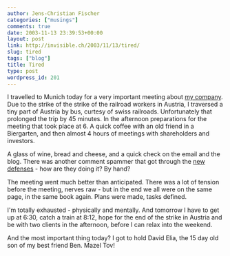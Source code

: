 ```yaml
---
author: Jens-Christian Fischer
categories: ["musings"]
comments: true
date: 2003-11-13 23:39:53+00:00
layout: post
link: http://invisible.ch/2003/11/13/tired/
slug: tired
tags: ["blog"]
title: Tired
type: post
wordpress_id: 201
---
```


I travelled to Munich today for a very important meeting about [my company](http://www.ivorix.com). Due to the strike of the strike of the railroad workers in Austria, I traversed a tiny part of Austria by bus, curtesy of swiss railroads. Unfortunately that prolonged the trip by 45 minutes. In the afternoon preparations for the meeting that took place at 6. A quick coffee with an old friend in a Biergarten, and then almost 4 hours of meetings with shareholders and investors. 

A glass of wine, bread and cheese, and a quick check on the email and the blog. There was another comment spammer that got through the [new defenses](http://www.invisible.ch/archives/000196.html) - how are they doing it? By hand?

The meeting went much better than anticipated. There was a lot of tension before the meeting, nerves raw - but in the end we all were on the same page, in the same book again. Plans were made, tasks defined.

I'm totally exhausted - physically and mentally. And tomorrow I have to get up at 6:30, catch a train at 8:12, hope for the end of the strike in Austria and be with two clients in the afternoon, before I can relax into the weekend.

And the most important thing today? I got to hold David Elia, the 15 day old son of my best friend Ben. Mazel Tov!
